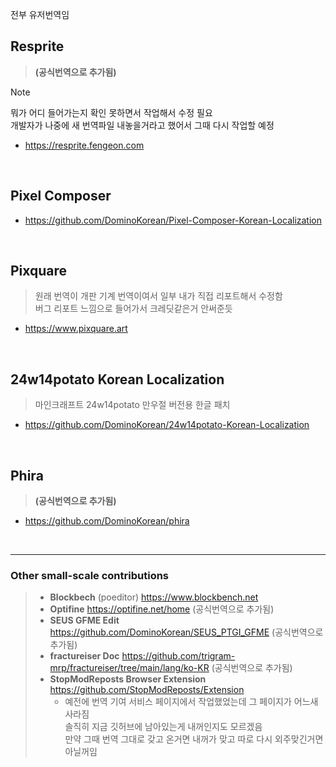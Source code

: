 전부 유저번역임

## Resprite
> **(공식번역으로 추가됨)**  

> [!NOTE]
> 뭐가 어디 들어가는지 확인 못하면서 작업해서 수정 필요  
> 개발자가 나중에 새 번역파일 내놓을거라고 했어서 그때 다시 작업할 예정

- https://resprite.fengeon.com

<br>

## Pixel Composer
* https://github.com/DominoKorean/Pixel-Composer-Korean-Localization

<br>

## Pixquare
> 원래 번역이 개판 기계 번역이여서 일부 내가 직접 리포트해서 수정함  
> 버그 리포트 느낌으로 들어가서 크레딧같은거 안써준듯

* https://www.pixquare.art

<br>

## 24w14potato Korean Localization

> 마인크래프트 24w14potato 만우절 버전용 한글 패치

* https://github.com/DominoKorean/24w14potato-Korean-Localization

<br>

## Phira
> **(공식번역으로 추가됨)**
* https://github.com/DominoKorean/phira

<br>

---
### Other small-scale contributions

> - **Blockbech** (poeditor) https://www.blockbench.net  
> - **Optifine** https://optifine.net/home (공식번역으로 추가됨)
> - **SEUS GFME Edit** https://github.com/DominoKorean/SEUS_PTGI_GFME  (공식번역으로 추가됨)
> - **fractureiser Doc** https://github.com/trigram-mrp/fractureiser/tree/main/lang/ko-KR (공식번역으로 추가됨)
> - **StopModReposts Browser Extension** https://github.com/StopModReposts/Extension
>   - 예전에 번역 기여 서비스 페이지에서 작업했었는데 그 페이지가 어느새 사라짐  
>     솔직히 지금 깃허브에 남아있는게 내꺼인지도 모르겠음  
>     만약 그때 번역 그대로 갖고 온거면 내꺼가 맞고 따로 다시 외주맞긴거면 아닐꺼임